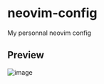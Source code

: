 # neovim-config
My personnal neovim config

## Preview

![image](https://user-images.githubusercontent.com/59796136/167266745-640a209d-ff62-4a43-874b-e9d6846b5b3b.png)
